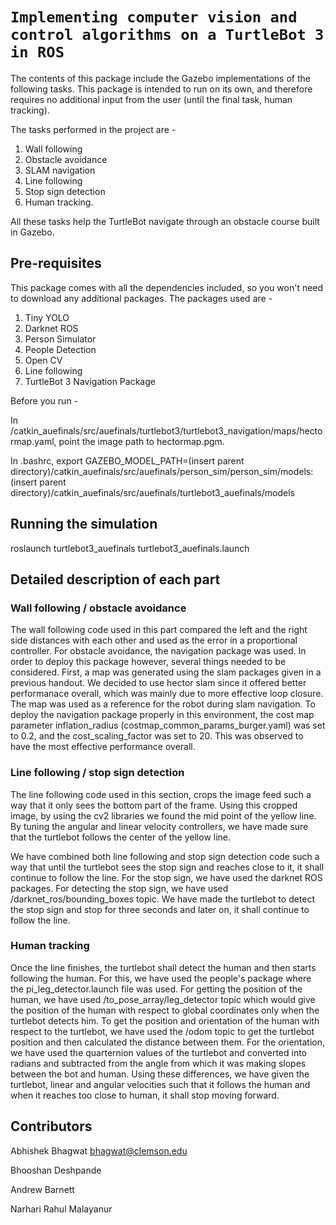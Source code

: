 # `Implementing computer vision and control algorithms on a TurtleBot 3 in ROS`


The contents of this package include the Gazebo implementations of the following tasks. This package is intended to run on its own, and therefore requires no additional input from the user (until the final task, human tracking).

The tasks performed in the project are - 
1. Wall following 
2. Obstacle avoidance
3. SLAM navigation
3. Line following 
4. Stop sign detection 
5. Human tracking.

All these tasks help the TurtleBot navigate through an obstacle course built in Gazebo.

## Pre-requisites #

This package comes with all the dependencies included, so you won't need to download any additional packages.
The packages used are - 
1. Tiny YOLO
2. Darknet ROS
3. Person Simulator
4. People Detection
5. Open CV
6. Line following
7. TurtleBot 3 Navigation Package

Before you run -

In /catkin_auefinals/src/auefinals/turtlebot3/turtlebot3_navigation/maps/hectormap.yaml, point the image path to hectormap.pgm.

In .bashrc, export GAZEBO_MODEL_PATH=(insert parent directory)/catkin_auefinals/src/auefinals/person_sim/person_sim/models:(insert parent directory)/catkin_auefinals/src/auefinals/turtlebot3_auefinals/models

## Running the simulation #

roslaunch turtlebot3_auefinals turtlebot3_auefinals.launch

## Detailed description of each part #

### Wall following / obstacle avoidance

The wall following code used in this part compared the left and the right side distances with each other and used as the error in a proportional controller. For obstacle avoidance, the navigation package was used. In order to deploy this package however, several things needed to be considered. First, a map was generated using the slam packages given in a previous handout. We decided to use hector slam since it offered better performanace overall, which was mainly due to more effective loop closure. The map was used as a reference for the robot during slam navigation. To deploy the navigation package properly in this environment, the cost map parameter inflation_radius (costmap_common_params_burger.yaml) was set to 0.2, and the cost_scaling_factor was set to 20. This was observed to have the most effective performance overall.

### Line following / stop sign detection

The line following code used in this section, crops the image feed such a way that it only sees the bottom part of the frame. Using this cropped image, by using the cv2 libraries we found the mid point of the yellow line. By tuning the angular and linear velocity controllers, we have made sure that the turtlebot follows the center of the yellow line.

We have combined both line following and stop sign detection code such a way that until the turtlebot sees the stop sign and reaches close to it, it shall continue to follow the line. For the stop sign, we have used the darknet ROS packages. For detecting the stop sign, we have used /darknet_ros/bounding_boxes topic. We have made the turtlebot to detect the stop sign and stop for three seconds and later on, it shall continue to follow the line.

### Human tracking

Once the line finishes, the turtlebot shall detect the human and then starts following the human. For this, we have used the people's package where the pi_leg_detector.launch file was used. For getting the position of the human, we have used /to_pose_array/leg_detector topic which would give the position of the human with respect to global coordinates only when the turtlebot detects him. To get the position and orientation of the human with respect to the turtlebot, we have used the /odom topic to get the turtlebot position and then calculated the distance between them. For the orientation, we have used the quarternion values of the turtlebot and converted into radians and subtracted from the angle from which it was making slopes between the bot and human. Using these differences, we have given the turtlebot, linear and angular velocities such that it follows the human and when it reaches too close to human, it shall stop moving forward.


## Contributors
Abhishek  Bhagwat <bhagwat@clemson.edu>

Bhooshan Deshpande

Andrew Barnett

Narhari Rahul Malayanur

